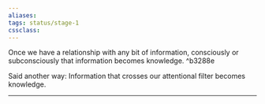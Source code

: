 ```yaml
---
aliases:
tags: status/stage-1 
cssclass: 
---
```


Once we have a relationship with any bit of information, consciously or subconsciously that information becomes knowledge. ^b3288e

Said another way: Information that crosses our attentional filter becomes knowledge.

---
